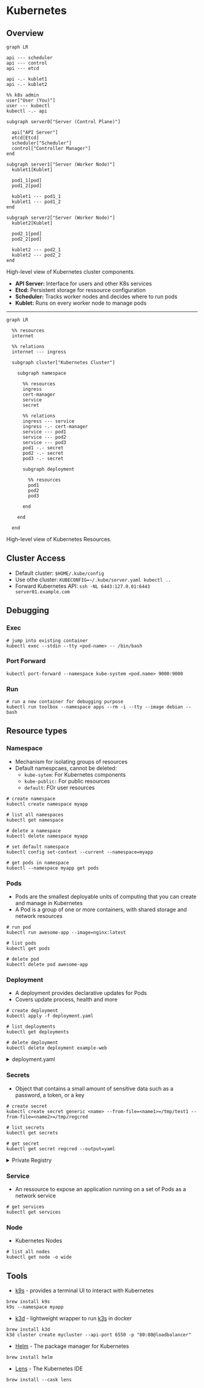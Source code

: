 # Kubernetes

## Overview

```mermaid
graph LR

api --- scheduler
api --- control
api --- etcd

api -.- kublet1
api -.- kublet2

%% k8s admin
user["User (You)"]
user --- kubectl
kubectl -.- api

subgraph server0["Server (Control Plane)"]

  api["API Server"]
  etcd[Etcd]
  scheduler["Scheduler"]
  control["Controller Manager"]
end

subgraph server1["Server (Worker Node)"]
  kublet1[Kublet]

  pod1_1[pod]
  pod1_2[pod]
  
  kublet1 --- pod1_1
  kublet1 --- pod1_2
end

subgraph server2["Server (Worker Node)"]
  kublet2[Kublet]

  pod2_1[pod]
  pod2_2[pod]
  
  kublet2 --- pod2_1
  kublet2 --- pod2_2
end
```

High-level view of Kubernetes cluster components.

* **API Server:** Interface for users and other K8s services
* **Etcd:** Persistent storage for ressource configuration
* **Scheduler:** Tracks worker nodes and decides where to run pods
* **Kublet:** Runs on every worker node to manage pods

---

```mermaid
graph LR

  %% resources
  internet
  
  %% relations
  internet --- ingress

  subgraph cluster["Kubernetes Cluster"]

    subgraph namespace

      %% resources
      ingress
      cert-manager
      service
      secret

      %% relations
      ingress --- service
      ingress -.- cert-manager
      service --- pod1
      service --- pod2
      service --- pod3
      pod1 -.- secret
      pod2 -.- secret
      pod3 -.- secret
      
      subgraph deployment
      
        %% resources
        pod1
        pod2
        pod3
      
      end
    
    end

  end
```

High-level view of Kubernetes Resources.

## Cluster Access

* Default cluster: `$HOME/.kube/config`
* Use othe cluster: `KUBECONFIG=~/.kube/server.yaml kubectl ..`
* Forward Kubernetes API: `ssh -NL 6443:127.0.01:6443 server01.example.com`

## Debugging

### Exec

```shell
# jump into existing container
kubectl exec --stdin --tty <pod-name> -- /bin/bash
```

### Port Forward

```shell
kubectl port-forward --namespace kube-system <pod.name> 9000:9000
```

### Run

```shell
# run a new container for debugging purpose
kubectl run toolbox --namespace apps --rm -i --tty --image debian -- bash
```

## Resource types

### Namespace

* Mechanism for isolating groups of resources
* Default namespcaes, cannot be deleted:
  * `kube-sytem`: For Kubernetes components
  * `kube-public:` For public resources
  * `default`: FOr user resources

```shell
# create namespace
kubectl create namespace myapp

# list all namespaces
kubectl get namespace

# delete a namespace
kubectl delete namespace myapp

# set default namespace
kubectl config set-context --current --namespace=myapp

# get pods in namespace
kubectl --namespace myapp get pods
```

### Pods

* Pods are the smallest deployable units of computing that you can create and manage in Kubernetes
* A Pod is a group of one or more containers, with shared storage and network resources

```shell
# run pod
kubectl run awesome-app --image=nginx:latest

# list pods
kubectl get pods

# delete pod
kubectl delete pod awesome-app
```

### Deployment

* A deployment provides declarative updates for Pods
* Covers update process, health and more

```shell
# create deployment
kubectl apply -f deployment.yaml

# list deployments
kubectl get deployments

# delete deployment
kubectl delete deployment example-web
```

<details>
  <summary>deployment.yaml</summary>
  
```yaml
apiVersion: apps/v1
kind: Deployment
metadata:
  labels:
    app: example-web
  name: example-web
spec:
  replicas: 1
  selector:
    matchLabels:
      app: example-web
  template:
    metadata:
      labels:
        app: example-web
    spec:
      containers:
      - image: nginx:latest
        name: example-web
        resources:
          requests:
            cpu: 10m
            memory: 16Mi
          limits:
            cpu: 20m
            memory: 32Mi
```
  
</details>


### Secrets

* Object that contains a small amount of sensitive data such as a password, a token, or a key

```shell
# create secret
kubectl create secret generic <name> --from-file=<name1>=/tmp/test1 --from-file=<name2>=/tmp/regcred

# list secrets
kubectl get secrets

# get secret
kubectl get secret regcred --output=yaml
```

<details>
  <summary>Private Registry</summary>
  
Example `--from-file`-file:

```json
{"auths":{"registry.example.com":{"username":"<token-username>","password":"<token>","email":"<token-username>@example.com"}}}
```
  
</details>

### Service

* An ressource to expose an application running on a set of Pods as a network service

```shell
# get services
kubectl get services
```
  
### Node

* Kubernetes Nodes
  
```shell
# list all nodes
kubectl get node -o wide
```

## Tools

* [k9s](https://github.com/derailed/k9s) - provides a terminal UI to interact with Kubernetes
```shell
brew install k9s
k9s --namespace myapp
```
* [k3d](https://github.com/rancher/k3d) - lightweight wrapper to run [k3s](https://github.com/k3s-io/k3s/blob/master/README.md) in docker
```shell
brew install k3d
k3d cluster create mycluster --api-port 6550 -p "80:80@loadbalancer"
```
* [Helm](https://helm.sh/) - The package manager for Kubernetes
```shell
brew install helm
```
* [Lens](https://k8slens.dev/) - The Kubernetes IDE
```shell
brew install --cask lens
```
